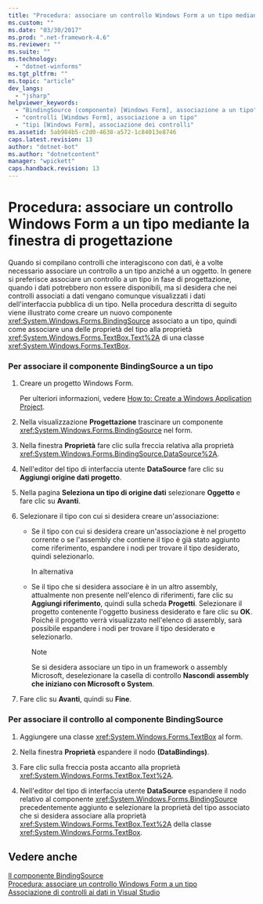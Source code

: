```yaml
---
title: "Procedura: associare un controllo Windows Form a un tipo mediante la finestra di progettazione | Microsoft Docs"
ms.custom: ""
ms.date: "03/30/2017"
ms.prod: ".net-framework-4.6"
ms.reviewer: ""
ms.suite: ""
ms.technology: 
  - "dotnet-winforms"
ms.tgt_pltfrm: ""
ms.topic: "article"
dev_langs: 
  - "jsharp"
helpviewer_keywords: 
  - "BindingSource (componente) [Windows Form], associazione a un tipo"
  - "controlli [Windows Form], associazione a un tipo"
  - "tipi [Windows Form], associazione dei controlli"
ms.assetid: 5ab984b5-c2d0-4638-a572-1c84013e8746
caps.latest.revision: 13
author: "dotnet-bot"
ms.author: "dotnetcontent"
manager: "wpickett"
caps.handback.revision: 13
---
```

# Procedura: associare un controllo Windows Form a un tipo mediante la finestra di progettazione
Quando si compilano controlli che interagiscono con dati, è a volte necessario associare un controllo a un tipo anziché a un oggetto.  In genere si preferisce associare un controllo a un tipo in fase di progettazione, quando i dati potrebbero non essere disponibili, ma si desidera che nei controlli associati a dati vengano comunque visualizzati i dati dell'interfaccia pubblica di un tipo.  Nella procedura descritta di seguito viene illustrato come creare un nuovo componente <xref:System.Windows.Forms.BindingSource> associato a un tipo, quindi come associare una delle proprietà del tipo alla proprietà <xref:System.Windows.Forms.TextBox.Text%2A> di una classe <xref:System.Windows.Forms.TextBox>.  
  
### Per associare il componente BindingSource a un tipo  
  
1.  Creare un progetto Windows Form.  
  
     Per ulteriori informazioni, vedere [How to: Create a Windows Application Project](http://msdn.microsoft.com/it-it/b2f93fed-c635-4705-8d0e-cf079a264efa).  
  
2.  Nella visualizzazione **Progettazione** trascinare un componente <xref:System.Windows.Forms.BindingSource> nel form.  
  
3.  Nella finestra **Proprietà** fare clic sulla freccia relativa alla proprietà <xref:System.Windows.Forms.BindingSource.DataSource%2A>.  
  
4.  Nell'editor del tipo di interfaccia utente **DataSource** fare clic su **Aggiungi origine dati progetto**.  
  
5.  Nella pagina **Seleziona un tipo di origine dati** selezionare **Oggetto** e fare clic su **Avanti**.  
  
6.  Selezionare il tipo con cui si desidera creare un'associazione:  
  
    -   Se il tipo con cui si desidera creare un'associazione è nel progetto corrente o se l'assembly che contiene il tipo è già stato aggiunto come riferimento, espandere i nodi per trovare il tipo desiderato, quindi selezionarlo.  
  
         In alternativa  
  
    -   Se il tipo che si desidera associare è in un altro assembly, attualmente non presente nell'elenco di riferimenti, fare clic su **Aggiungi riferimento**, quindi sulla scheda **Progetti**.  Selezionare il progetto contenente l'oggetto business desiderato e fare clic su **OK**.  Poiché il progetto verrà visualizzato nell'elenco di assembly, sarà possibile espandere i nodi per trovare il tipo desiderato e selezionarlo.  
  
        > [!NOTE]
        >  Se si desidera associare un tipo in un framework o assembly Microsoft, deselezionare la casella di controllo **Nascondi assembly che iniziano con Microsoft o System**.  
  
7.  Fare clic su **Avanti**, quindi su **Fine**.  
  
### Per associare il controllo al componente BindingSource  
  
1.  Aggiungere una classe <xref:System.Windows.Forms.TextBox> al form.  
  
2.  Nella finestra **Proprietà** espandere il nodo **\(DataBindings\)**.  
  
3.  Fare clic sulla freccia posta accanto alla proprietà <xref:System.Windows.Forms.TextBox.Text%2A>.  
  
4.  Nell'editor del tipo di interfaccia utente **DataSource** espandere il nodo relativo al componente <xref:System.Windows.Forms.BindingSource> precedentemente aggiunto e selezionare la proprietà del tipo associato che si desidera associare alla proprietà <xref:System.Windows.Forms.TextBox.Text%2A> della classe <xref:System.Windows.Forms.TextBox>.  
  
## Vedere anche  
 [Il componente BindingSource](../../../../docs/framework/winforms/controls/bindingsource-component.md)   
 [Procedura: associare un controllo Windows Form a un tipo](../../../../docs/framework/winforms/controls/how-to-bind-a-windows-forms-control-to-a-type.md)   
 [Associazione di controlli ai dati in Visual Studio](../Topic/Bind%20controls%20to%20data%20in%20Visual%20Studio.md)